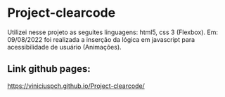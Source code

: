 # Project-clearcode

Utilizei nesse projeto as seguites linguagens:
html5, css 3 (Flexbox).
Em: 09/08/2022 foi realizada a inserção da lógica em javascript para acessibilidade de usuário (Animações).

## Link github pages:

https://viniciuspch.github.io/Project-clearcode/
